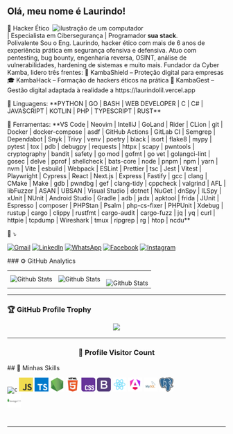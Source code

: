 ## Olá, meu nome é Laurindo!

<img src="https://raw.githubusercontent.com/MicaelliMedeiros/micaellimedeiros/master/image/computer-illustration.png" alt="ilustração de um computador" min-width="400px" max-width="400px" width="400px" align="right">

<p align="left"> 
  🎯 Hacker Ético | Especialista em Cibersegurança | Programador  <strong>sua stack</strong>.<br> Polivalente Sou o Eng. Laurindo, hacker ético com mais de 6 anos de experiência prática em segurança ofensiva e defensiva. Atuo com pentesting, bug bounty, engenharia reversa, OSINT, análise de vulnerabilidades, hardening de sistemas e muito mais. Fundador da Cyber Kamba, lidero três frentes: 🔐 KambaShield – Proteção digital para empresas 🎓 KambaHack – Formação de hackers éticos na prática 🧠 KambaGest – Gestão digital adaptada à realidade a
https://laurindolil.vercel.app
</p>

<p align="left">
  🦄 Linguagens: **PYTHON | GO | BASH | WEB DEVELOPER | C | C# | JAVASCRIPT | KOTLIN | PHP | TYPESCRIPT | RUST**
</p>

<p align="left">
  💼 Ferramentas: **VS Code | Neovim | IntelliJ | GoLand | Rider | CLion | git | Docker | docker-compose | asdf | GitHub Actions | GitLab CI | Semgrep | Dependabot | Snyk | Trivy | venv | poetry | black | isort | flake8 | mypy | pytest | tox | pdb | debugpy | requests | httpx | scapy | pwntools | cryptography | bandit | safety | go mod | gofmt | go vet | golangci-lint | gosec | delve | pprof | shellcheck | bats-core | node | pnpm | npm | yarn | nvm | Vite | esbuild | Webpack | ESLint | Prettier | tsc | Jest | Vitest | Playwright | Cypress | React | Next.js | Express | Fastify | gcc | clang | CMake | Make | gdb | pwndbg | gef | clang-tidy | cppcheck | valgrind | AFL | libFuzzer | ASAN | UBSAN | Visual Studio | dotnet | NuGet | dnSpy | ILSpy | xUnit | NUnit | Android Studio | Gradle | adb | jadx | apktool | frida | JUnit | Espresso | composer | PHPStan | Psalm | php-cs-fixer | PHPUnit | Xdebug | rustup | cargo | clippy | rustfmt | cargo-audit | cargo-fuzz | jq | yq | curl | httpie | tcpdump | Wireshark | tmux | ripgrep | rg | htop | ncdu**
</p>

<p align="left">
  💌  ⤵️
</p>

<p align="left">
  <a href="#" title="Gmail">
  <img src="https://img.shields.io/badge/-Gmail-FF0000?style=flat-square&labelColor=FF0000&logo=gmail&logoColor=white&link=laurindo200728@gmail.com" alt="Gmail"/></a>
  <a href="#" title="LinkedIn">
  <img src="https://img.shields.io/badge/-Linkedin-0e76a8?style=flat-square&logo=Linkedin&logoColor=white&link=https://www.linkedin.com/in/laurindo-abel-afonso-36490a301?originalSubdomain=ao" alt="LinkedIn"/></a>
  <a href="#" title="WhatsApp">
  <img src="https://img.shields.io/badge/-WhatsApp-25d366?style=flat-square&labelColor=25d366&logo=whatsapp&logoColor=white&link=https://wa.me/943926754" alt="WhatsApp"/></a>
  <a href="#" title="Facebook">
  <img src="https://img.shields.io/badge/-Facebook-3b5998?style=flat-square&labelColor=3b5998&logo=facebook&logoColor=white&link=https://www.facebook.com/LaurindoAbelAfonso" alt="Facebook"/></a>
  <a href="#" title="Instagram">
  <img src="https://img.shields.io/badge/-Instagram-DF0174?style=flat-square&labelColor=DF0174&logo=instagram&logoColor=white&link=http://instagram.com/laurindoeuropeuao" alt="Instagram"/></a>
</p>
### ⚙️ GitHub Analytics

<table>
  <tr>
    <td>
      <img
        align="left"
        src="https://github-readme-stats.vercel.app/api?username=iuricode&theme=dark&hide_border=false&include_all_commits=true"
        alt="Github Stats"
      />
    </td>
    <td>
      <img
        align="left"
        src="https://github-readme-stats.vercel.app/api/top-langs/?username=iuricode&theme=dark&hide_border=false&include_all_commits=true&count_private=true&layout=compact"
        alt="Github Stats"
      />
    </td>
    <td>
      <br />
      <img
        align="left"
        src="https://github-readme-streak-stats.herokuapp.com/?user=iuricode&theme=dark&hide_border=false"
        alt="Github Stats"
      />
    </td>
  </tr>
</table>

--- 

### 🏆 GitHub Profile Trophy

<p align="center">
  <a
    href="https://github.com/ryo-ma/github-profile-trophy"
    title="repositório de troféus"
  >
    <img
      width="800"
      src="https://github-profile-trophy.vercel.app/?username=iuricode&column=8&theme=darkhub&no-frame=true&no-bg=true"
    />
  </a>
</p>

---

<div align="center">
  <h3><b>📍 Profile Visitor Count</b></h3>
</div>

<p align="center">
</p>
## 🚀 Minhas Skills

<code><img height="32" src="https://cdn.iconscout.com/icon/free/png-512/c-programming-569564.png" alt="c"/></code>
<code><img height="32" src="https://raw.githubusercontent.com/github/explore/80688e429a7d4ef2fca1e82350fe8e3517d3494d/topics/javascript/javascript.png" alt="Javascript"/></code>
<code><img height="32" src="https://raw.githubusercontent.com/github/explore/80688e429a7d4ef2fca1e82350fe8e3517d3494d/topics/typescript/typescript.png" alt="Typescript"/></code>
<code><img height="32" src="https://raw.githubusercontent.com/github/explore/80688e429a7d4ef2fca1e82350fe8e3517d3494d/topics/nodejs/nodejs.png" alt="Nodejs"/></code>
<code><img height="32" src="https://raw.githubusercontent.com/github/explore/80688e429a7d4ef2fca1e82350fe8e3517d3494d/topics/html/html.png" alt="HTML5"/></code>
<code><img height="32" src="https://raw.githubusercontent.com/github/explore/80688e429a7d4ef2fca1e82350fe8e3517d3494d/topics/css/css.png" alt="CSS"/></code>
<code><img height="32" src="https://raw.githubusercontent.com/github/explore/80688e429a7d4ef2fca1e82350fe8e3517d3494d/topics/bootstrap/bootstrap.png" alt="Bootstrap"/></code>
<code><img height="32" src="https://raw.githubusercontent.com/github/explore/80688e429a7d4ef2fca1e82350fe8e3517d3494d/topics/react/react.png" alt="React"/></code>
<code><img height="32" src="https://raw.githubusercontent.com/github/explore/80688e429a7d4ef2fca1e82350fe8e3517d3494d/topics/angular/angular.png" alt="Angular"/></code>
<code><img height="32" src="https://raw.githubusercontent.com/github/explore/80688e429a7d4ef2fca1e82350fe8e3517d3494d/topics/mysql/mysql.png" alt="MySQL"/></code>
<code><img height="32" src="https://raw.githubusercontent.com/github/explore/80688e429a7d4ef2fca1e82350fe8e3517d3494d/topics/postgresql/postgresql.png" alt="PostegreSQL"/><code>
<code><img height="32" src="https://raw.githubusercontent.com/github/explore/80688e429a7d4ef2fca1e82350fe8e3517d3494d/topics/mongodb/mongodb.png" alt="MongoDB"/></code>

---
